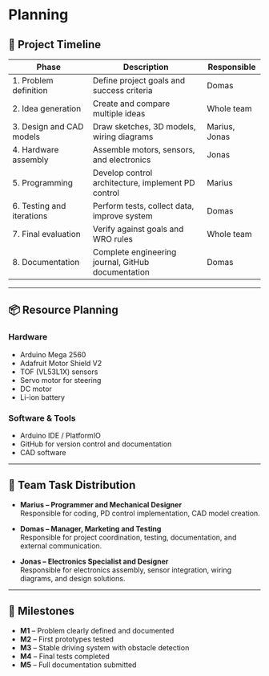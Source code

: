 # Planning

## 📅 Project Timeline

| Phase | Description | Responsible |
|-------|-------------|-------------|
| 1. Problem definition | Define project goals and success criteria | Domas |
| 2. Idea generation | Create and compare multiple ideas | Whole team |
| 3. Design and CAD models | Draw sketches, 3D models, wiring diagrams | Marius, Jonas |
| 4. Hardware assembly | Assemble motors, sensors, and electronics | Jonas |
| 5. Programming | Develop control architecture, implement PD control | Marius |
| 6. Testing and iterations | Perform tests, collect data, improve system | Domas |
| 7. Final evaluation | Verify against goals and WRO rules | Whole team |
| 8. Documentation | Complete engineering journal, GitHub documentation | Domas |

---

## 📦 Resource Planning

### Hardware
- Arduino Mega 2560  
- Adafruit Motor Shield V2  
- TOF (VL53L1X) sensors  
- Servo motor for steering  
- DC motor  
- Li-ion battery  

### Software & Tools
- Arduino IDE / PlatformIO  
- GitHub for version control and documentation  
- CAD software  

---

## 👥 Team Task Distribution

- **Marius – Programmer and Mechanical Designer**  
  Responsible for coding, PD control implementation, CAD model creation.  

- **Domas – Manager, Marketing and Testing**  
  Responsible for project coordination, testing, documentation, and external communication.  

- **Jonas – Electronics Specialist and Designer**  
  Responsible for electronics assembly, sensor integration, wiring diagrams, and design solutions.  

---

## 🎯 Milestones

- **M1** – Problem clearly defined and documented  
- **M2** – First prototypes tested  
- **M3** – Stable driving system with obstacle detection  
- **M4** – Final tests completed  
- **M5** – Full documentation submitted  
